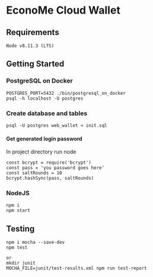 # EconoMe Cloud Wallet

## Requirements
```
Node v8.11.3 (LTS)
```

## Getting Started
### PostgreSQL on Docker
```
POSTGRES_PORT=5432 ./bin/postgresql_on_docker
psql -h localhost -U postgres
```

### Create database and tables
```
psql -U postgres web_wallet < init.sql
```

#### Get generated login password
In project directory run node
```
const bcrypt = require('bcrypt')
const pass = 'you password goes here'
const saltRounds = 10
bcrypt.hashSync(pass, saltRounds)
```

### NodeJS
```
npm i
npm start
```

## Testing
```
npm i mocha --save-dev
npm test

or
mkdir junit
MOCHA_FILE=junit/test-results.xml npm run test-report
```

